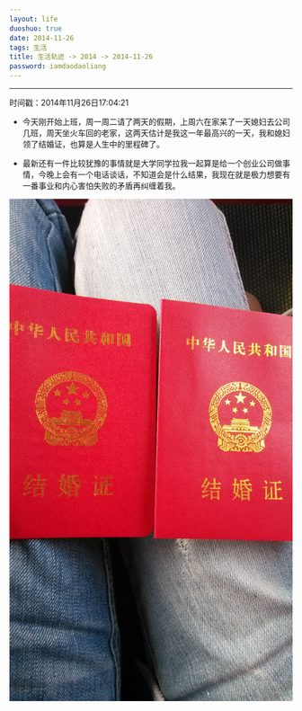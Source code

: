 ```yaml
---
layout: life
duoshuo: true
date: 2014-11-26
tags: 生活
title: 生活轨迹 -> 2014 -> 2014-11-26
password: iamdaodaoliang
---
```


******

时间戳：2014年11月26日17:04:21

* 今天刚开始上班，周一周二请了两天的假期，上周六在家呆了一天媳妇去公司几班，周天坐火车回的老家，这两天估计是我这一年最高兴的一天，我和媳妇领了结婚证，也算是人生中的里程碑了。

* 最新还有一件比较犹豫的事情就是大学同学拉我一起算是给一个创业公司做事情，今晚上会有一个电话谈话，不知道会是什么结果，我现在就是极力想要有一番事业和内心害怕失败的矛盾再纠缠着我。

![领证了](/life/2014/2014Res/2014-11-26.jpg)









